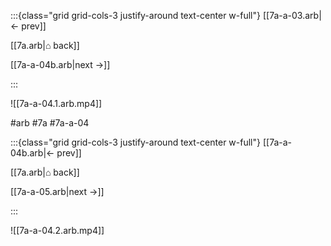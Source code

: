 :::{class="grid grid-cols-3 justify-around text-center w-full"}
[[7a-a-03.arb|← prev]]

[[7a.arb|⌂ back]]

[[7a-a-04b.arb|next →]]

:::

![[7a-a-04.1.arb.mp4]]

#arb #7a #7a-a-04

:::{class="grid grid-cols-3 justify-around text-center w-full"}
[[7a-a-04b.arb|← prev]]

[[7a.arb|⌂ back]]

[[7a-a-05.arb|next →]]

:::

![[7a-a-04.2.arb.mp4]]

